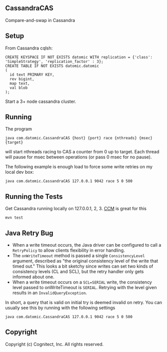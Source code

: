 ## CassandraCAS

Compare-and-swap in Cassandra

## Setup

From Cassandra cqlsh:

    CREATE KEYSPACE IF NOT EXISTS datomic WITH replication = {'class': 'SimpleStrategy', 'replication_factor' : 3};
    CREATE TABLE IF NOT EXISTS datomic.datomic
    (
      id text PRIMARY KEY,
      rev bigint,
      map text,
      val blob
    );

Start a 3+ node cassandra cluster.

## Running 

The program

    java com.datomic.CassandraCAS {host} {port} race {nthreads} {msec} {target}

will start nthreads racing to CAS a counter from 0 up to target.  Each
thread will pause for msec between operations (or pass 0 msec for no pause).

The following example is enough load to force some write retries on my
local dev box:

    java com.datomic.CassandraCAS 127.0.0.1 9042 race 5 0 500

## Running the Tests

Get Cassandra running locally on 127.0.0.1, 2, 3.
[CCM](http://www.datastax.com/dev/blog/ccm-a-development-tool-for-creating-local-cassandra-clusters)
is great for this

    mvn test
 
## Java Retry Bug

* When a write timeout occurs, the Java driver can be configured to call a `RetryPolicy` to allow clients flexibility in error handling.
* The `onWriteTimeout` method is passed a single `ConsistencyLevel` argument, described as "the original consistency level of the write that timed out."  This looks a bit sketchy since writes can set two kinds of consistency levels (CL and SCL), but the retry handler only gets informed about one.
* When a write timeout occurs on a `SCL=SERIAL` write, the consistency level passed to onWriteTimeout is `SERIAL`.  Retrying with the level given results in an `InvalidQueryException`.

In short, a query that is valid on initial try is deemed invalid on retry.  You can usually see this by running with the following settings

    java com.datomic.CassandraCAS 127.0.0.1 9042 race 5 0 500

## Copyright

Copyright (c) Cognitect, Inc. All rights reserved.

